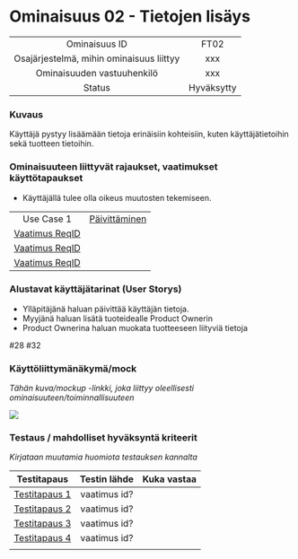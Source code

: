 # Ominaisuus 02 - Tietojen lisäys

| | |
|:-:|:-:|
| Ominaisuus ID | FT02 |
| Osajärjestelmä, mihin ominaisuus liittyy | xxx |
| Ominaisuuden vastuuhenkilö | xxx |
| Status | Hyväksytty |

### Kuvaus

Käyttäjä pystyy lisäämään tietoja erinäisiin kohteisiin, kuten käyttäjätietoihin sekä tuotteen tietoihin.

### Ominaisuuteen liittyvät rajaukset, vaatimukset käyttötapaukset

* Käyttäjällä tulee olla oikeus muutosten tekemiseen. 

| | |
|:-:|:-:|
| Use Case 1 |[Päivittäminen](Use_Case_4_Paivittaminen(elinkaari).md) |
| [Vaatimus ReqID]() |  | 
| [Vaatimus ReqID]() |  | 
| [Vaatimus ReqID]() |  | 

### Alustavat käyttäjätarinat (User Storys)

* Ylläpitäjänä haluan päivittää käyttäjän tietoja.
* Myyjänä haluan lisätä tuoteidealle Product Ownerin
* Product Ownerina haluan muokata tuotteeseen liityviä tietoja

#28 #32


### Käyttöliittymänäkymä/mock 

*Tähän kuva/mockup -linkki, joka liittyy oleellisesti ominaisuuteen/toiminnallisuuteen*

![](https://openclipart.org/image/300px/svg_to_png/247488/1461589195.png)


### Testaus / mahdolliset hyväksyntä kriteerit 

*Kirjataan muutamia huomiota testauksen kannalta*

| Testitapaus  | Testin lähde  | Kuka vastaa  |
|:-: | :-:|:-:|
| [Testitapaus 1]()  | vaatimus id?   |   |
| [Testitapaus 2]()  | vaatimus id?   |   |
| [Testitapaus 3]()  | vaatimus id?   |   |
| [Testitapaus 4]()  | vaatimus id?   |   |
| | |





